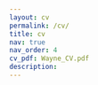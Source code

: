 ```yaml
---
layout: cv
permalink: /cv/
title: cv
nav: true
nav_order: 4
cv_pdf: Wayne_CV.pdf
description: 
---
```

